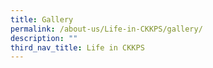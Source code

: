 ```yaml
---
title: Gallery
permalink: /about-us/Life-in-CKKPS/gallery/
description: ""
third_nav_title: Life in CKKPS
---
```

